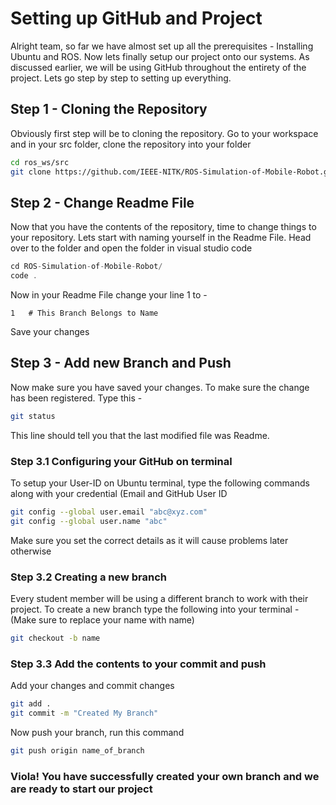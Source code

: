 # Setting up GitHub and Project

Alright team, so far we have almost set up all the prerequisites - Installing Ubuntu and ROS. Now lets finally setup our project onto our systems. As discussed earlier, we will be using GitHub throughout the entirety of the project. Lets go step by step to setting up everything.


## Step 1 - Cloning the Repository

Obviously first step will be to cloning the repository. Go to your workspace and in your src folder, clone the repository into your folder

```bash
cd ros_ws/src
git clone https://github.com/IEEE-NITK/ROS-Simulation-of-Mobile-Robot.git
```

## Step 2 - Change Readme File

Now that you have the contents of the repository, time to change things to your repository. Lets start with naming yourself in the Readme File. Head over to the folder and open the folder in visual studio code

```scala
cd ROS-Simulation-of-Mobile-Robot/
code .
```
 Now in your Readme File change your line 1 to - 
```
1	# This Branch Belongs to Name
```
Save your changes

## Step 3 - Add new Branch and Push

Now make sure you have saved your changes. To make sure the change has been registered. Type this - 

```bash
git status
```
This line should tell you that the last modified file was Readme. 

### Step 3.1 Configuring your GitHub on terminal

To setup your User-ID on Ubuntu terminal, type the following commands along with your credential (Email and GitHub User ID
```bash
git config --global user.email "abc@xyz.com"
git config --global user.name "abc"
```
Make sure you set the correct details as it will cause problems later otherwise

### Step 3.2 Creating a new branch

Every student member will be using a different branch to work with their project. To create a new branch type the following into your terminal - (Make sure to replace your name with name)

```bash
git checkout -b name
```

### Step 3.3 Add the contents to your commit and push

Add your changes and commit changes

```bash
git add .
git commit -m "Created My Branch"
```
Now push your branch, run this command

```bash
git push origin name_of_branch
```

### Viola! You have successfully created your own branch and we are ready to start our project